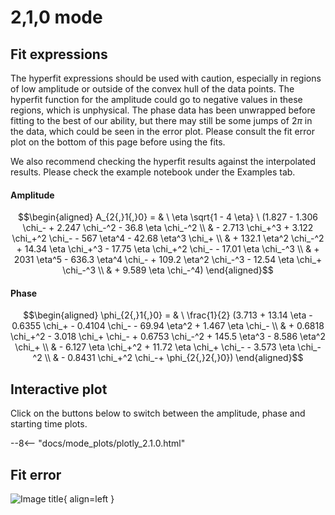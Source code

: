 
# 2,1,0 mode

## Fit expressions

The hyperfit expressions should be used with caution, especially in regions of low amplitude or outside of the convex hull of the data points.
The hyperfit function for the amplitude could go to negative values in these regions, which is unphysical.
The phase data has been unwrapped before fitting to the best of our ability, but there may still be some jumps of $2\pi$ in the data, which could be seen in the error plot.
Please consult the fit error plot on the bottom of this page before using the fits.

We also recommend checking the hyperfit results against the interpolated results. 
Please check the example notebook under the Examples tab.

#### Amplitude
$$\begin{aligned}
A_{2{,}1{,}0} = & \ \eta \sqrt{1 - 4 \eta} \ (1.827 - 1.306 \chi_- + 2.247 \chi_-^2 - 36.8 \eta \chi_-^2 \\ 
 & - 2.713 \chi_+^3 + 3.122 \chi_+^2 \chi_- - 567 \eta^4 - 42.68 \eta^3 \chi_+ \\ 
 & + 132.1 \eta^2 \chi_-^2 + 14.34 \eta \chi_+^3 - 17.75 \eta \chi_+^2 \chi_- - 17.01 \eta \chi_-^3 \\ 
 & + 2031 \eta^5 - 636.3 \eta^4 \chi_- + 109.2 \eta^2 \chi_-^3 - 12.54 \eta \chi_+ \chi_-^3 \\ 
 & + 9.589 \eta \chi_-^4)
\end{aligned}$$

#### Phase
$$\begin{aligned}
\phi_{2{,}1{,}0} = & \ \frac{1}{2} (3.713 + 13.14 \eta - 0.6355 \chi_+ - 0.4104 \chi_- - 69.94 \eta^2 + 1.467 \eta \chi_- \\ 
 & + 0.6818 \chi_+^2 - 3.018 \chi_+ \chi_- + 0.6753 \chi_-^2 + 145.5 \eta^3 - 8.586 \eta^2 \chi_+ \\ 
 & - 6.127 \eta \chi_+^2 + 11.72 \eta \chi_+ \chi_- - 3.573 \eta \chi_-^2 \\ 
 & - 0.8431 \chi_+^2 \chi_-+ \phi_{2{,}2{,}0})
\end{aligned}$$


## Interactive plot

Click on the buttons below to switch between the amplitude, phase and starting time plots.

--8<-- "docs/mode_plots/plotly_2.1.0.html"


## Fit error

![Image title](../mode_plots/fit_err_2.1.0.png){ align=left }
    